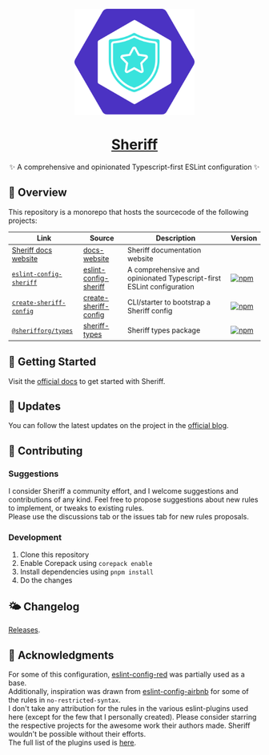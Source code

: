 <p align="center">
  <a href="https://www.eslint-config-sheriff.dev">
      <img src="https://github.com/AndreaPontrandolfo/sheriff/blob/master/apps/docs-website/static/img/sheriff-logo.svg" width="240">
    <h1 align="center">Sheriff</h1>
  </a>
  <p align="center">
    ✨ A comprehensive and opinionated Typescript-first ESLint configuration ✨
  </p>
</p>

## 🥳 Overview

This repository is a monorepo that hosts the sourcecode of the following projects:

| Link                                                                           | Source                                                                                                            | Description                                                           | Version                                                                                                                                                  |
| ------------------------------------------------------------------------------ | ----------------------------------------------------------------------------------------------------------------- | --------------------------------------------------------------------- | -------------------------------------------------------------------------------------------------------------------------------------------------------- |
| [Sheriff docs website](https://www.eslint-config-sheriff.dev)                          | [docs-website](https://github.com/AndreaPontrandolfo/sheriff/tree/master/apps/docs-website)                       | Sheriff documentation website                                         | |
| [`eslint-config-sheriff`](https://www.npmjs.com/package/eslint-config-sheriff) | [eslint-config-sheriff](https://github.com/AndreaPontrandolfo/sheriff/tree/master/packages/eslint-config-sheriff) | A comprehensive and opinionated Typescript-first ESLint configuration | [![npm](https://img.shields.io/npm/v/eslint-config-sheriff.svg)](https://www.npmjs.com/package/eslint-config-sheriff)                                    |
| [`create-sheriff-config`](https://www.npmjs.com/package/create-sheriff-config) | [create-sheriff-config](https://github.com/AndreaPontrandolfo/sheriff/tree/master/packages/create-sheriff-config) | CLI/starter to bootstrap a Sheriff config                             | [![npm](https://img.shields.io/npm/v/create-sheriff-config.svg)](https://www.npmjs.com/package/create-sheriff-config)                                    |
| [`@sherifforg/types`](https://www.npmjs.com/package/@sherifforg/types)         | [sheriff-types](https://github.com/AndreaPontrandolfo/sheriff/tree/master/packages/sheriff-types)                 | Sheriff types package                                                 | [![npm](https://img.shields.io/npm/v/@sherifforg/types.svg)](https://www.npmjs.com/package/@sherifforg/types)                                            |

## 🚀 Getting Started

Visit the [official docs](https://www.eslint-config-sheriff.dev) to get started with Sheriff.

## 📝 Updates

You can follow the latest updates on the project in the [official blog](https://www.eslint-config-sheriff.dev/blog).

## 🧡 Contributing

### Suggestions

I consider Sheriff a community effort, and I welcome suggestions and contributions of any kind.
Feel free to propose suggestions about new rules to implement, or tweaks to existing rules.<br>
Please use the discussions tab or the issues tab for new rules proposals.

### Development

1. Clone this repository
1. Enable Corepack using `corepack enable`
1. Install dependencies using `pnpm install`
1. Do the changes

## 🌤 Changelog

[Releases](https://github.com/AndreaPontrandolfo/sheriff/releases).

## 💌 Acknowledgments

For some of this configuration, [eslint-config-red](https://github.com/GrosSacASac/JavaScript-Set-Up/blob/master/js/red-javascript-style-guide/index.js) was partially used as a base.<br>
Additionally, inspiration was drawn from [eslint-config-airbnb](https://github.com/airbnb/javascript/tree/master/packages/eslint-config-airbnb) for some of the rules in `no-restricted-syntax`.<br>
I don't take any attribution for the rules in the various eslint-plugins used here (except for the few that I personally created). Please consider starring the respective projects for the awesome work their authors made. Sheriff wouldn't be possible without their efforts.<br>
The full list of the plugins used is [here](https://www.eslint-config-sheriff.dev/docs/eslint-plugins).
